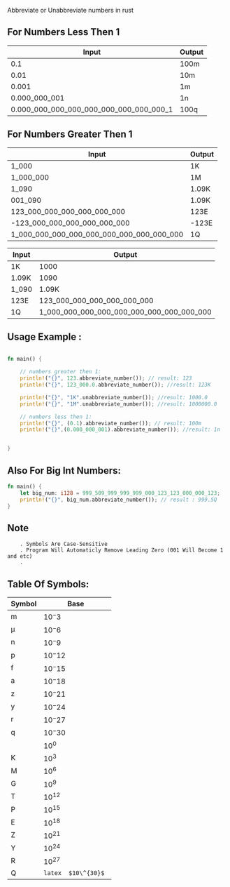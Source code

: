 Abbreviate or Unabbreviate numbers in rust

## For Numbers Less Then 1
|     Input                   |    Output    |
|-----------------------------|--------------|
|         0.1           |     100m       |
|         0.01           |     10m       |
|         0.001           |     1m       |
|         0.000_000_001           |     1n       |
|         0.000_000_000_000_000_000_000_000_000_1           |     100q       |


## For Numbers Greater Then 1
|     Input                   |    Output    |
|-----------------------------|--------------|
|         1_000               |     1K       |
|         1_000_000           |     1M       |
|         1_090               |     1.09K    |
|         001_090               |     1.09K    |
| 123_000_000_000_000_000_000 |     123E     |
| -123_000_000_000_000_000_000 |     -123E     |
| 1_000_000_000_000_000_000_000_000_000_000 |     1Q     |




|     Input                   |    Output    |
|-----------------------------|--------------|
|         1K               |     1000       |
|         1.09K           |     1090      |
|         1_090               |     1.09K    |
|      123E     |123_000_000_000_000_000_000|
|      1Q     |1_000_000_000_000_000_000_000_000_000_000|


## Usage Example :

```rust

fn main() {

    // numbers greater then 1:
    println!("{}", 123.abbreviate_number()); // result: 123
    println!("{}", 123_000.0.abbreviate_number()); //result: 123K

    println!("{}", "1K".unabbreviate_number()); //result: 1000.0
    println!("{}", "1M".unabbreviate_number()); //result: 1000000.0

    // numbers less then 1:
    println!("{}", (0.1).abbreviate_number()); // result: 100m
    println!("{}",(0.000_000_001).abbreviate_number()); //result: 1n


}

```

## Also For Big Int Numbers: 
```rust
fn main() {
    let big_num: i128 = 999_509_999_999_999_000_123_123_000_000_123;
    println!("{}", big_num.abbreviate_number()); // result : 999.5Q
}

```
## Note
        . Symbols Are Case-Sensitive 
        . Program Will Automaticly Remove Leading Zero (001 Will Become 1 and etc)
        .
            
    

## Table Of Symbols:

|     Symbol                   |    Base    |
|-----------------------------|--------------|
|         m               |     $`10^ -3`$       |
|         μ              |      $`10^ -6`$      |
|         n               |     $`10^ -9`$    |
|             p          |      $`10^ -12`$ |
|      f                 |      $`10^ -15`$  |
|     a                 |      $`10^ -18`$   |
|     z                 |      $`10^ -21`$   |
|     y                 |      $`10^ -24`$  |
|     r                 |      $`10^ -27`$   |
|      q                |      $`10^ -30`$   |
|                     |      $`10^0`$   |
|         K               |     $`10^3`$       |
|         M               |      $`10^ 6`$      |
|         G               |     $`10^ 9`$    |
|      T                 |      $`10^ 12`$ |
|      P                 |      $`10^ 15`$  |
|      E                 |      $`10^ 18`$   |
|      Z                 |      $`10^ 21`$   |
|      Y                 |      $`10^ 24`$  |
|      R                 |      $`10^ 27`$   |
|      Q                 |     ```latex  $10\^{30}$ ```   |
